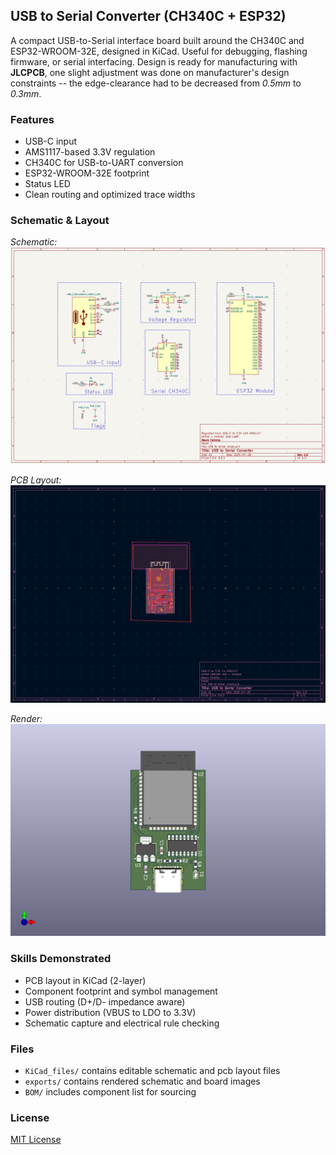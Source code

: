 ## USB to Serial Converter (CH340C + ESP32)

A compact USB-to-Serial interface board built around the CH340C and ESP32-WROOM-32E, designed in KiCad. Useful for debugging, flashing firmware, or serial interfacing. Design is ready for manufacturing with **JLCPCB**, one slight adjustment was done on manufacturer's design constraints -- the edge-clearance had to be decreased from *0.5mm* to *0.3mm*.

### Features
- USB-C input
- AMS1117-based 3.3V regulation
- CH340C for USB-to-UART conversion
- ESP32-WROOM-32E footprint
- Status LED
- Clean routing and optimized trace widths

### Schematic & Layout

*Schematic:*
![Schematic](exports/USB_to_Serial_Schematic.png)

*PCB Layout:*
![Top View](exports/USB_to_Serial_Top.png)

*Render:*
![Render](exports/USB_to_Serial_3D.png) 

### Skills Demonstrated
- PCB layout in KiCad (2-layer)
- Component footprint and symbol management
- USB routing (D+/D- impedance aware)
- Power distribution (VBUS to LDO to 3.3V)
- Schematic capture and electrical rule checking

### Files
- `KiCad_files/` contains editable schematic and pcb layout files
- `exports/` contains rendered schematic and board images
- `BOM/` includes component list for sourcing

### License
[MIT License](LICENSE)
